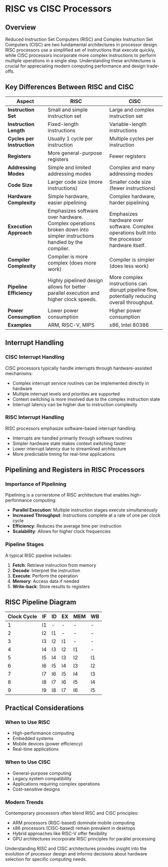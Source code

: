 # RISC vs CISC Processors

## Overview

Reduced Instruction Set Computers (RISC) and Complex Instruction Set Computers (CISC) are two fundamental architectures in processor design. RISC processors use a simplified set of instructions that execute quickly, while CISC processors incorporate more complex instructions to perform multiple operations in a single step. Understanding these architectures is crucial for appreciating modern computing performance and design trade-offs.

## Key Differences Between RISC and CISC

| Aspect | RISC | CISC |
|--------|------|------|
| **Instruction Set** | Small and simple instruction set | Large and complex instruction set |
| **Instruction Length** | Fixed-length instructions | Variable-length instructions |
| **Cycles per Instruction** | Usually 1 cycle per instruction | Multiple cycles per instruction |
| **Registers** | More general-purpose registers | Fewer registers |
| **Addressing Modes** | Simple and limited addressing modes | Complex and many addressing modes |
| **Code Size** | Larger code size (more instructions) | Smaller code size (fewer instructions) |
| **Hardware Complexity** | Simple hardware, easier pipelining | Complex hardware, harder pipelining |
| **Execution Approach** | Emphasizes software over hardware. Complex operations broken down into simpler instructions handled by the compiler. | Emphasizes hardware over software. Complex operations built into the processor hardware itself. |
| **Compiler Complexity** | Compiler is more complex (does more work) | Compiler is simpler (does less work) |
| **Pipeline Efficiency** | Highly pipelined design allows for better parallel execution and higher clock speeds. | More complex instructions can disrupt pipeline flow, potentially reducing overall throughput. |
| **Power Consumption** | Lower power consumption | Higher power consumption |
| **Examples** | ARM, RISC-V, MIPS | x86, Intel 80386 |

## Interrupt Handling

### CISC Interrupt Handling
CISC processors typically handle interrupts through hardware-assisted mechanisms:

- Complex interrupt service routines can be implemented directly in hardware
- Multiple interrupt levels and priorities are supported
- Context switching is more involved due to the complex instruction state
- Interrupt latency can be higher due to instruction complexity

### RISC Interrupt Handling
RISC processors emphasize software-based interrupt handling:

- Interrupts are handled primarily through software routines
- Simpler hardware state makes context switching faster
- Lower interrupt latency due to streamlined architecture
- More predictable timing for real-time applications

## Pipelining and Registers in RISC Processors

### Importance of Pipelining
Pipelining is a cornerstone of RISC architecture that enables high-performance computing:

- **Parallel Execution**: Multiple instruction stages execute simultaneously
- **Increased Throughput**: Instructions complete at a rate of one per clock cycle
- **Efficiency**: Reduces the average time per instruction
- **Scalability**: Allows for higher clock frequencies

### Pipeline Stages
A typical RISC pipeline includes:

1. **Fetch**: Retrieve instruction from memory
2. **Decode**: Interpret the instruction
3. **Execute**: Perform the operation
4. **Memory**: Access data if needed
5. **Write-back**: Store results to registers


## RISC Pipeline Diagram

| Clock Cycle | IF | ID | EX | MEM | WB |
|-------------|----|----|----|-----|----|
| 1 | I1 | - | - | - | - |
| 2 | I2 | I1 | - | - | - |
| 3 | I3 | I2 | I1 | - | - |
| 4 | I4 | I3 | I2 | I1 | - |
| 5 | I5 | I4 | I3 | I2 | I1 |
| 6 | I6 | I5 | I4 | I3 | I2 |
| 7 | I7 | I6 | I5 | I4 | I3 |
| 8 | I8 | I7 | I6 | I5 | I4 |
| 9 | I9 | I8 | I7 | I6 | I5 |

## Practical Considerations

### When to Use RISC
- High-performance computing
- Embedded systems
- Mobile devices (power efficiency)
- Real-time applications

### When to Use CISC
- General-purpose computing
- Legacy system compatibility
- Applications requiring complex operations
- Cost-sensitive designs

### Modern Trends
Contemporary processors often blend RISC and CISC principles:

- ARM processors (RISC-based) dominate mobile computing
- x86 processors (CISC-based) remain prevalent in desktops
- Hybrid approaches like RISC-V offer flexibility
- GPU architectures incorporate RISC principles for parallel processing

Understanding RISC and CISC architectures provides insight into the evolution of processor design and informs decisions about hardware selection for specific computing needs.
